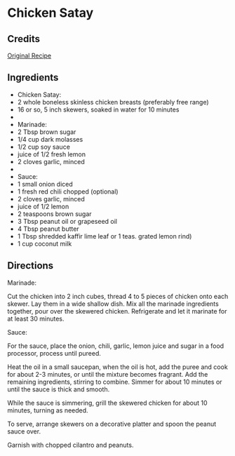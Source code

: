 # Chicken Satay 

## Credits

[Original Recipe](https://www.gourmetwarehouse.ca/content/main.cfm?fuseaction=recipes&action=detail&recipeid=155 "https://www.gourmetwarehouse.ca/content/main.cfm?fuseaction=recipes&action=detail&recipeid=155")

## Ingredients

- Chicken Satay:
- 2 whole boneless skinless chicken breasts (preferably free range)
- 16 or so, 5 inch skewers, soaked in water for 10 minutes
- 
- Marinade:
- 2 Tbsp brown sugar
- 1/4 cup dark molasses
- 1/2 cup soy sauce
- juice of 1/2 fresh lemon
- 2 cloves garlic, minced
- 
- Sauce:
- 1 small onion diced
- 1 fresh red chili chopped (optional)
- 2 cloves garlic, minced
- juice of 1/2 lemon
- 2 teaspoons brown sugar
- 3 Tbsp peanut oil or grapeseed oil
- 4 Tbsp peanut butter
- 1 Tbsp shredded kaffir lime leaf or 1 teas. grated lemon rind)
- 1 cup coconut milk

## Directions

Marinade:  
 Cut the chicken into 2 inch cubes, thread 4 to 5 pieces of chicken onto each skewer. Lay them in a wide shallow dish. Mix all the marinade ingredients together, pour over the skewered chicken. Refrigerate and let it marinate for at least 30 minutes.  
  
 Sauce:  
 For the sauce, place the onion, chili, garlic, lemon juice and sugar in a food processor, process until pureed.  
 Heat the oil in a small saucepan, when the oil is hot, add the puree and cook for about 2-3 minutes, or until the mixture becomes fragrant. Add the remaining ingredients, stirring to combine. Simmer for about 10 minutes or until the sauce is thick and smooth.  
 While the sauce is simmering, grill the skewered chicken for about 10 minutes, turning as needed.  
 To serve, arrange skewers on a decorative platter and spoon the peanut sauce over.  
 Garnish with chopped cilantro and peanuts.

